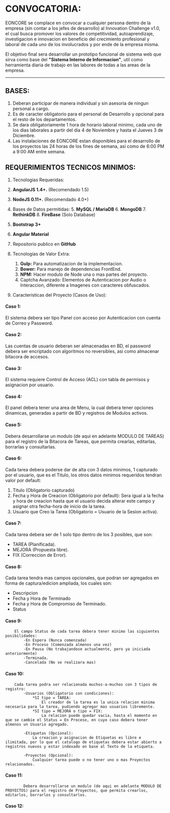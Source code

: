 # CONVOCATORIA:

EONCORE se complace en convocar a cualquier persona dentro de la empresa (sin contar a los jefes de desarrollo) al Innovation Challenge v1.0, el cual busca promover los valores de competitividad, autoaprendizaje, investigacion e innovacion en beneficio del crecimiento profesional y laboral de cada uno de los involucrados y por ende de la empresa misma.

El objetivo final sera desarrollar un prototipo funcional de sistema web que sirva como base del **"Sistema Interno de Informacion"**, util como herramienta diaria de trabajo en las labores de todas a las areas de la empresa.

---

## BASES:

1. Deberan participar de manera individual y sin asesoria de ningun personal a cargo.
2. Es de caracter obligatorio para el personal de Desarrollo y opcional para el resto de los departamentos.
3. Se dara obligatoriamente 1 hora de horario laboral minimo, cada uno de los dias laborales a partir del dia 4 de Noviembre y hasta el Jueves 3 de Diciembre.
4. Las instalaciones de EONCORE estan disponibles para el desarrollo de los proyectos las 24 horas de los fines de semana, asi como de 6:00 PM a 9:00 AM entre semana.


## REQUERIMIENTOS TECNICOS MINIMOS:

 1. Tecnologias Requeridas:
   2. **AngularJS 1.4+.** (Recomendado 1.5)
   3. **NodeJS	0.11+.** (Recomendado 4.0+)
   4. Bases de Datos permitidas:
     5. **MySQL / MariaDB**
     6. **MongoDB**
     7. **RethinkDB**
     8. **FireBase** (Solo Database)
   5. **Bootstrap 3+**
   6. **Angular Material**
   7. Repositorio publico en **GitHub**

 2. Tecnologias de Valor Extra:
     1. **Gulp:** Para automatizacion de la implementacion.
     2. **Bower:** Para manejo de dependencias FrontEnd.
     3. **NPM:** Hacer modulo de Node una o mas partes del proyecto.
     4. Captcha Avanzado: Elementos de Autenticacion por Audio o Interaccion, diferente a Imagenes con caracteres obfuscados. 

 3. Caracteristicas del Proyecto (Casos de Uso):

####  Caso 1:
El sistema debera ser tipo Panel con acceso por Autenticacion con cuenta de Correo y Password.

####  Caso 2:
Las cuentas de usuario deberan ser almacenadas en BD, el password debera ser encriptado con algoritmos no reversibles, asi como almacenar bitacora de accesos.
	
####  Caso 3:
El sistema requiere Control de Acceso (ACL) con tabla de permisos y asignacion por usuario.
	
####  Caso 4:
El panel debera tener una area de Menu, la cual debera tener opciones dinamicas, generadas a partir de BD y registros de Modulos activos.

####  Caso 5:
Debera desarrollarse un modulo (de aqui en adelante MODULO DE TAREAS) para el registro de la Bitacora de Tareas, que permita crearlas, editarlas, borrarlas y consultarlas. 

####  Caso 6: 
Cada tarea debera poderse dar de alta con 3 datos minimos, 1 capturado por el usuario, que es el Titulo, los otros datos minimos requeridos tendran valor por default:
 1. Titulo (Obligatorio capturado)
 2. Fecha y Hora de Creacion (Obligatorio por default): Sera igual a la fecha y hora de creacion hasta que el usuario decida alterar este campo y asignar otra fecha-hora de inicio de la tarea.
 3. Usuario que Creo la Tarea (Obligatorio = Usuario de la Sesion activa).

####	Caso 7:
Cada tarea debera ser de 1 solo tipo dentro de los 3 posibles, que son:
 - TAREA (Planificada).
 - MEJORA (Propuesta libre).
 - FIX (Correccion de Error).

#### 	Caso 8:
Cada tarea tendra mas campos opcionales, que podran ser agregados en forma de captura/edicion ampliada, los cuales son:
 - Descripcion 
 - Fecha y Hora de Terminado
 - Fecha y Hora de Compromiso de Terminado.
 - Status
	
#### 	Caso 9:
		El campo Status de cada tarea debera tener minimo las siguientes posibilidades:
			-En Espera (Nunca comenzada)
			-En Proceso (Comenzada almenos una vez)
			-En Pausa (No trabajandose actualmente, pero ya iniciada anteriormente)
			-Terminada.
			-Cancelada (No se realizara mas)
		
#### 	Caso 10:
		Cada tarea podra ser relacionada muchos-a-muchos con 3 tipos de registro:
			-Usuarios (Obligatorio con condiciones): 
				*SI tipo = TAREA:
					El creador de la tarea es la unica relacion minima necesaria para la tarea, pudiendo agregar mas usuarios libremente.
				*SI tipo = MEJORA o tipo = FIX:
					La relacion puede quedar vacia, hasta el momento en que se cambie el Status = En Proceso, en cuyo caso debera tener almenos un Usuario agregado.

			-Etiquetas (Opcional):
				La creacion y asignacion de Etiquetas es libre e ilimitada, por lo que el catalogo de etiquetas debera estar abierto a registros nuevos y estar indexado en base al Texto de la etiqueta.
			
			-Proyectos (Opcional):
				Cualquier tarea puede o no tener uno o mas Proyectos relacionados.

#### 	Caso 11:
			Debera desarrollarse un modulo (de aqui en adelante MODULO DE PROYECTOS) para el registro de Proyectos, que permita crearlos, editarlos, borrarlos y consultarlos.

#### 	Caso 12:



